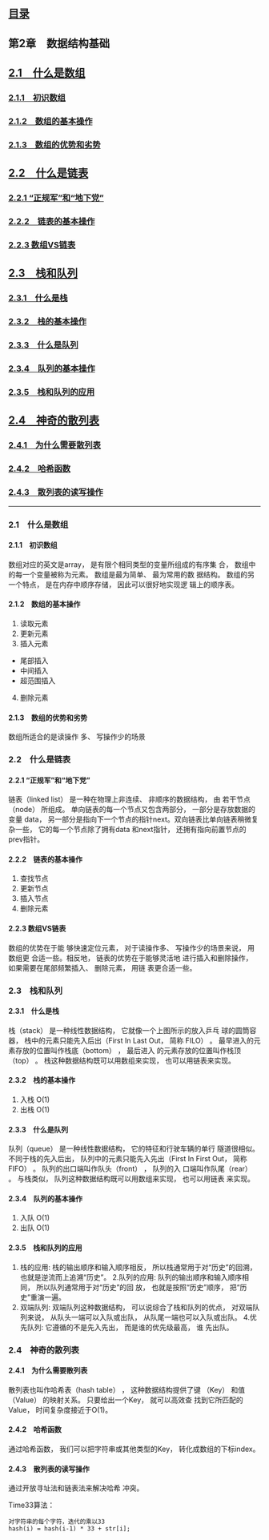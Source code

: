 ## [目录](../README.md)

## 第2章　数据结构基础
## [2.1　什么是数组](#array)
### [2.1.1　初识数组](#array1)
### [2.1.2　数组的基本操作](#array_jiben)
### [2.1.3　数组的优势和劣势](#array_you)
## [2.2　什么是链表](#list)
### [2.2.1 “正规军”和“地下党”](#list1)
### [2.2.2　链表的基本操作](#list_jiben)
### [2.2.3 数组VS链表](#array_vs_list)
## [2.3　栈和队列](#zhan_dui)
### [2.3.1　什么是栈](#zhan)
### [2.3.2　栈的基本操作](#zhan_jiben)
### [2.3.3　什么是队列](#dui)
### [2.3.4　队列的基本操作](#dui_jiben)
### [2.3.5　栈和队列的应用](#zhan_dui1)
## [2.4　神奇的散列表](#san)
### [2.4.1　为什么需要散列表](#san1)
### [2.4.2　哈希函数](#hash)
### [2.4.3　散列表的读写操作](#hash_jiben)


****

<a name="array"></a>
### 2.1　什么是数组　
<a name="array1"></a>
#### 2.1.1　初识数组

数组对应的英文是array， 是有限个相同类型的变量所组成的有序集
合， 数组中的每一个变量被称为元素。 数组是最为简单、 最为常用的数
据结构。
数组的另一个特点， 是在内存中顺序存储， 因此可以很好地实现逻
辑上的顺序表。

<a name="array_jiben"></a>
#### 2.1.2　数组的基本操作
1. 读取元素
2. 更新元素
3. 插入元素
- 尾部插入
- 中间插入
- 超范围插入
4. 删除元素

<a name="array_you"></a>
#### 2.1.3　数组的优势和劣势
数组所适合的是读操作
多、 写操作少的场景

<a name="list"></a>
### 2.2　什么是链表　
<a name="list1"></a>
#### 2.2.1 “正规军”和“地下党”

链表（linked list） 是一种在物理上非连续、 非顺序的数据结构， 由
若干节点（node） 所组成。
单向链表的每一个节点又包含两部分， 一部分是存放数据的变量
data， 另一部分是指向下一个节点的指针next。双向链表比单向链表稍微复杂一些， 它的每一个节点除了拥有data
和next指针， 还拥有指向前置节点的prev指针。

<a name="list_jiben"></a>
#### 2.2.2　链表的基本操作
1. 查找节点
2. 更新节点
3. 插入节点
4. 删除元素

<a name="array_vs_list"></a>
#### 2.2.3 数组VS链表
数组的优势在于能
够快速定位元素， 对于读操作多、 写操作少的场景来说， 用数组更
合适一些。相反地， 链表的优势在于能够灵活地
进行插入和删除操作， 如果需要在尾部频繁插入、 删除元素， 用链
表更合适一些。

<a name="zhan_dui"></a>
### 2.3　栈和队列　
<a name="zhan"></a>
#### 2.3.1　什么是栈

栈（stack） 是一种线性数据结构， 它就像一个上图所示的放入乒乓
球的圆筒容器， 栈中的元素只能先入后出（First In Last Out， 简称
FILO） 。 最早进入的元素存放的位置叫作栈底（bottom） ， 最后进入
的元素存放的位置叫作栈顶（top） 。
栈这种数据结构既可以用数组来实现， 也可以用链表来实现。

<a name="zhan_jiben"></a>
#### 2.3.2　栈的基本操作
1. 入栈 O(1)
2. 出栈 O(1)

<a name="dui"></a>
#### 2.3.3　什么是队列
队列（queue） 是一种线性数据结构， 它的特征和行驶车辆的单行
隧道很相似。 不同于栈的先入后出， 队列中的元素只能先入先出（First
In First Out， 简称FIFO） 。 队列的出口端叫作队头（front） ， 队列的入
口端叫作队尾（rear） 。
与栈类似， 队列这种数据结构既可以用数组来实现， 也可以用链表
来实现。

<a name="dui_jiben"></a>
#### 2.3.4　队列的基本操作
1. 入队 O(1)
2. 出队 O(1)

<a name="zhan_dui1"></a>
#### 2.3.5　栈和队列的应用
1. 栈的应用:
栈的输出顺序和输入顺序相反， 所以栈通常用于对“历史”的回溯，
也就是逆流而上追溯“历史”。
2.队列的应用:
队列的输出顺序和输入顺序相同， 所以队列通常用于对“历史”的回
放， 也就是按照“历史”顺序， 把“历史”重演一遍。
3. 双端队列:
双端队列这种数据结构， 可以说综合了栈和队列的优点， 对双端队
列来说， 从队头一端可以入队或出队， 从队尾一端也可以入队或出队。
4.优先队列:
它遵循的不是先入先出， 而是谁的优先级最高， 谁
先出队。


<a name="san"></a>
### 2.4　神奇的散列表　
<a name="san1"></a>
#### 2.4.1　为什么需要散列表

散列表也叫作哈希表（hash table） ， 这种数据结构提供了键
（Key） 和值（Value） 的映射关系。 只要给出一个Key， 就可以高效查
找到它所匹配的Value， 时间复杂度接近于O(1)。

<a name="hash"></a>
#### 2.4.2　哈希函数
通过哈希函数， 我们可以把字符串或其他类型的Key， 转化成数组的下标index。

<a name="hash_jiben"></a>
#### 2.4.3　散列表的读写操作

通过开放寻址法和链表法来解决哈希
冲突。

Time33算法：

    对字符串的每个字符，迭代的乘以33
    hash(i) = hash(i-1) * 33 + str[i];

